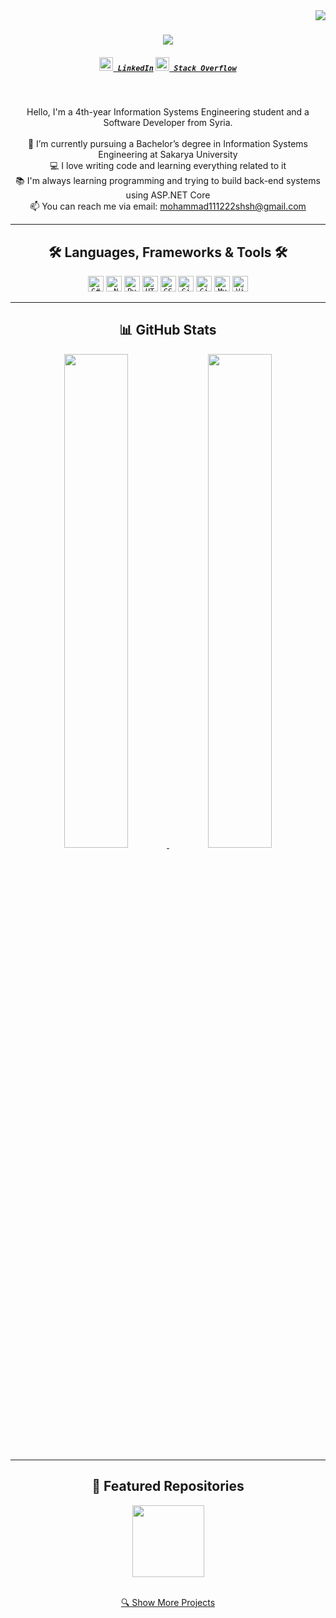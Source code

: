 <img align="right" src="https://visitor-badge.laobi.icu/badge?page_id=mohamedkheir.mohamedkheir">

<h1 align="center">
  <a href="https://git.io/typing-svg">
    <img src="https://readme-typing-svg.herokuapp.com/?lines=Hello,+There!+👋;I+am+Mohamed+Kheir;Nice+to+meet+you!&center=true&size=30">
  </a>
</h1>

<h5 align="center">
  <code><a href="https://www.linkedin.com/in/mohamed-kheir-klaido-8a04b9242/" title="LinkedIn Profile"><img width="22" src="https://cdn.jsdelivr.net/gh/devicons/devicon/icons/linkedin/linkedin-original.svg"> LinkedIn</a></code>
  <code><a href="https://stackoverflow.com/users/30941906/mohamed-kheir" title="Stack Overflow Profile"><img width="22" src="https://cdn.jsdelivr.net/gh/devicons/devicon/icons/stackoverflow/stackoverflow-original.svg"> Stack Overflow</a></code>
</h5>

<br>

<p align="center">
  Hello, I'm a 4th-year Information Systems Engineering student and a Software Developer from Syria.
  <br><br>
  🔬 I’m currently pursuing a Bachelor’s degree in Information Systems Engineering at Sakarya University  
  <br>
  💻 I love writing code and learning everything related to it  
  <br>
  📚 I'm always learning programming and trying to build back-end systems using ASP.NET Core  
  <br>
  📫 You can reach me via email: <a href="mailto:mohammad111222shsh@gmail.com">mohammad111222shsh@gmail.com</a>
</p>

---

<h2 align="center">🛠️ Languages, Frameworks & Tools 🛠️</h2>
<p align="center">
  <code><img height="25" src="https://cdn.jsdelivr.net/gh/devicons/devicon/icons/csharp/csharp-original.svg" title="C#"></code>
  <code><img height="25" src="https://cdn.jsdelivr.net/gh/devicons/devicon/icons/dotnetcore/dotnetcore-original.svg" title=".NET Core"></code>
  <code><img height="25" src="https://cdn.jsdelivr.net/gh/devicons/devicon/icons/python/python-original.svg" title="Python"></code>
  <code><img height="25" src="https://cdn.jsdelivr.net/gh/devicons/devicon/icons/html5/html5-original.svg" title="HTML5"></code>
  <code><img height="25" src="https://cdn.jsdelivr.net/gh/devicons/devicon/icons/css3/css3-original.svg" title="CSS3"></code>
  <code><img height="25" src="https://cdn.jsdelivr.net/gh/devicons/devicon/icons/git/git-original.svg" title="Git"></code>
  <code><img height="25" src="https://cdn.jsdelivr.net/gh/devicons/devicon/icons/github/github-original.svg" title="GitHub"></code>
  <code><img height="25" src="https://cdn.jsdelivr.net/gh/devicons/devicon/icons/mysql/mysql-original.svg" title="MySQL"></code>
  <code><img height="25" src="https://cdn.jsdelivr.net/gh/devicons/devicon/icons/visualstudio/visualstudio-plain.svg" title="Visual Studio"></code>
</p>

---

<h2 align="center">📊 GitHub Stats</h2>
<div align="center">
  <a href="https://github.com/anuraghazra/github-readme-stats">
    <img width="45%" src="https://github-readme-stats.vercel.app/api?username=mohamedkheir&show_icons=true&theme=react&border_color=61dafb&hide_border=true" />
  </a>
  <a href="https://github.com/anuraghazra/github-readme-stats">
    <img width="45%" src="https://github-readme-stats.vercel.app/api/top-langs/?username=mohamedkheir&layout=compact&theme=react&border_color=61dafb&hide_border=true" />
  </a>
</div>

---

<h2 align="center">📌 Featured Repositories</h2>

<div align="center">
  <a href="https://github.com/mohamedkheir/your-awesome-repo">
    <img height="115" src="https://github-readme-stats.vercel.app/api/pin/?username=mohamedkheir&repo=your-awesome-repo&theme=react&border_color=61dafb&border_radius=10">
  </a>
</div>

<p align="center">
  <br>
  <a href="https://github.com/mohamedkheir?tab=repositories">🔍 Show More Projects</a>
</p>
